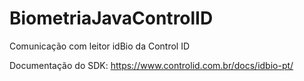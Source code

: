 # BiometriaJavaControlID
Comunicação com leitor idBio da Control ID  

Documentação do SDK: https://www.controlid.com.br/docs/idbio-pt/
